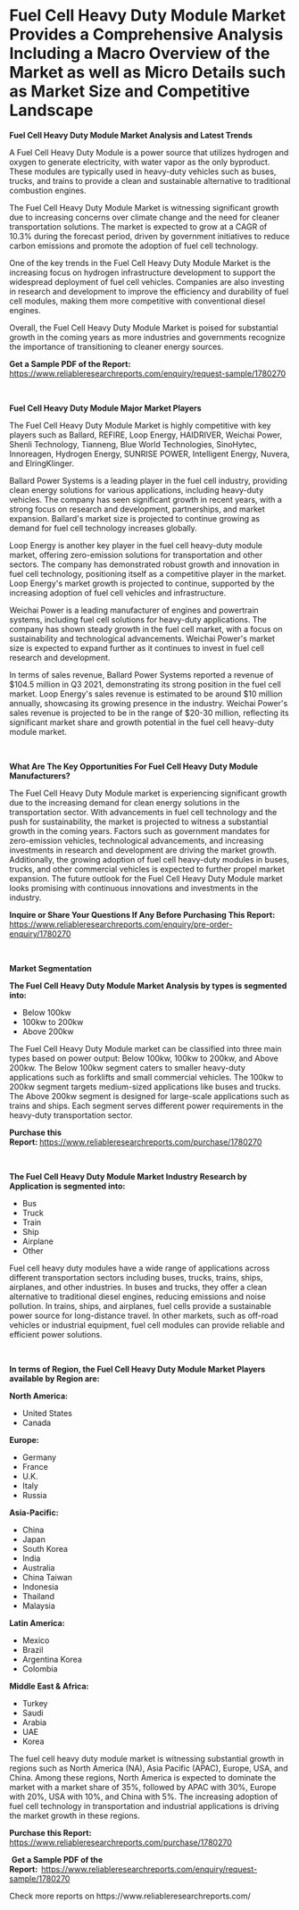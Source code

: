 <p><h1>Fuel Cell Heavy Duty Module Market Provides a Comprehensive Analysis Including a Macro Overview of the Market as well as Micro Details such as Market Size and Competitive Landscape</h1></p><p><strong>Fuel Cell Heavy Duty Module Market Analysis and Latest Trends</strong></p>
<p><p>A Fuel Cell Heavy Duty Module is a power source that utilizes hydrogen and oxygen to generate electricity, with water vapor as the only byproduct. These modules are typically used in heavy-duty vehicles such as buses, trucks, and trains to provide a clean and sustainable alternative to traditional combustion engines.</p><p>The Fuel Cell Heavy Duty Module Market is witnessing significant growth due to increasing concerns over climate change and the need for cleaner transportation solutions. The market is expected to grow at a CAGR of 10.3% during the forecast period, driven by government initiatives to reduce carbon emissions and promote the adoption of fuel cell technology.</p><p>One of the key trends in the Fuel Cell Heavy Duty Module Market is the increasing focus on hydrogen infrastructure development to support the widespread deployment of fuel cell vehicles. Companies are also investing in research and development to improve the efficiency and durability of fuel cell modules, making them more competitive with conventional diesel engines.</p><p>Overall, the Fuel Cell Heavy Duty Module Market is poised for substantial growth in the coming years as more industries and governments recognize the importance of transitioning to cleaner energy sources.</p></p>
<p><strong>Get a Sample PDF of the Report:&nbsp;</strong> <a href="https://www.reliableresearchreports.com/enquiry/request-sample/1780270">https://www.reliableresearchreports.com/enquiry/request-sample/1780270</a></p>
<p>&nbsp;</p>
<p><strong>Fuel Cell Heavy Duty Module Major Market Players</strong></p>
<p><p>The Fuel Cell Heavy Duty Module Market is highly competitive with key players such as Ballard, REFIRE, Loop Energy, HAIDRIVER, Weichai Power, Shenli Technology, Tianneng, Blue World Technologies, SinoHytec, Innoreagen, Hydrogen Energy, SUNRISE POWER, Intelligent Energy, Nuvera, and ElringKlinger.</p><p>Ballard Power Systems is a leading player in the fuel cell industry, providing clean energy solutions for various applications, including heavy-duty vehicles. The company has seen significant growth in recent years, with a strong focus on research and development, partnerships, and market expansion. Ballard's market size is projected to continue growing as demand for fuel cell technology increases globally.</p><p>Loop Energy is another key player in the fuel cell heavy-duty module market, offering zero-emission solutions for transportation and other sectors. The company has demonstrated robust growth and innovation in fuel cell technology, positioning itself as a competitive player in the market. Loop Energy's market growth is projected to continue, supported by the increasing adoption of fuel cell vehicles and infrastructure.</p><p>Weichai Power is a leading manufacturer of engines and powertrain systems, including fuel cell solutions for heavy-duty applications. The company has shown steady growth in the fuel cell market, with a focus on sustainability and technological advancements. Weichai Power's market size is expected to expand further as it continues to invest in fuel cell research and development.</p><p>In terms of sales revenue, Ballard Power Systems reported a revenue of $104.5 million in Q3 2021, demonstrating its strong position in the fuel cell market. Loop Energy's sales revenue is estimated to be around $10 million annually, showcasing its growing presence in the industry. Weichai Power's sales revenue is projected to be in the range of $20-30 million, reflecting its significant market share and growth potential in the fuel cell heavy-duty module market.</p></p>
<p>&nbsp;</p>
<p><strong>What Are The Key Opportunities For Fuel Cell Heavy Duty Module Manufacturers?</strong></p>
<p><p>The Fuel Cell Heavy Duty Module market is experiencing significant growth due to the increasing demand for clean energy solutions in the transportation sector. With advancements in fuel cell technology and the push for sustainability, the market is projected to witness a substantial growth in the coming years. Factors such as government mandates for zero-emission vehicles, technological advancements, and increasing investments in research and development are driving the market growth. Additionally, the growing adoption of fuel cell heavy-duty modules in buses, trucks, and other commercial vehicles is expected to further propel market expansion. The future outlook for the Fuel Cell Heavy Duty Module market looks promising with continuous innovations and investments in the industry.</p></p>
<p><strong>Inquire or Share Your Questions If Any Before Purchasing This Report:</strong> <a href="https://www.reliableresearchreports.com/enquiry/pre-order-enquiry/1780270">https://www.reliableresearchreports.com/enquiry/pre-order-enquiry/1780270</a></p>
<p>&nbsp;</p>
<p><strong>Market Segmentation</strong></p>
<p><strong>The Fuel Cell Heavy Duty Module Market Analysis by types is segmented into:</strong></p>
<p><ul><li>Below 100kw</li><li>100kw to 200kw</li><li>Above 200kw</li></ul></p>
<p><p>The Fuel Cell Heavy Duty Module market can be classified into three main types based on power output: Below 100kw, 100kw to 200kw, and Above 200kw. The Below 100kw segment caters to smaller heavy-duty applications such as forklifts and small commercial vehicles. The 100kw to 200kw segment targets medium-sized applications like buses and trucks. The Above 200kw segment is designed for large-scale applications such as trains and ships. Each segment serves different power requirements in the heavy-duty transportation sector.</p></p>
<p><strong>Purchase this Report:&nbsp;</strong><a href="https://www.reliableresearchreports.com/purchase/1780270">https://www.reliableresearchreports.com/purchase/1780270</a></p>
<p>&nbsp;</p>
<p><strong>The Fuel Cell Heavy Duty Module Market Industry Research by Application is segmented into:</strong></p>
<p><ul><li>Bus</li><li>Truck</li><li>Train</li><li>Ship</li><li>Airplane</li><li>Other</li></ul></p>
<p><p>Fuel cell heavy duty modules have a wide range of applications across different transportation sectors including buses, trucks, trains, ships, airplanes, and other industries. In buses and trucks, they offer a clean alternative to traditional diesel engines, reducing emissions and noise pollution. In trains, ships, and airplanes, fuel cells provide a sustainable power source for long-distance travel. In other markets, such as off-road vehicles or industrial equipment, fuel cell modules can provide reliable and efficient power solutions.</p></p>
<p>&nbsp;</p>
<p><strong>In terms of Region, the Fuel Cell Heavy Duty Module Market Players available by Region are:</strong></p>
<p>
    <p> <strong> North America: </strong>
        <ul>
            <li>United States</li>
            <li>Canada</li>
        </ul>
        </p> 
    <p> <strong> Europe: </strong>
        <ul>
            <li>Germany</li>
            <li>France</li>
            <li>U.K.</li>
            <li>Italy</li>
            <li>Russia</li>
        </ul>
        </p> 
    <p> <strong> Asia-Pacific: </strong>
        <ul>
            <li>China</li>
            <li>Japan</li>
            <li>South Korea</li>
            <li>India</li>
            <li>Australia</li>
            <li>China Taiwan</li>
            <li>Indonesia</li>
            <li>Thailand</li>
            <li>Malaysia</li>
        </ul>
        </p> 
    <p> <strong> Latin America: </strong>
        <ul>
            <li>Mexico</li>
            <li>Brazil</li>
            <li>Argentina Korea</li>
            <li>Colombia</li>
        </ul>
        </p> 
    <p> <strong> Middle East & Africa: </strong>
        <ul>
            <li>Turkey</li>
            <li>Saudi</li>
            <li>Arabia</li>
            <li>UAE</li>
            <li>Korea</li>
        </ul>
    </p>
    </p>
<p><p>The fuel cell heavy duty module market is witnessing substantial growth in regions such as North America (NA), Asia Pacific (APAC), Europe, USA, and China. Among these regions, North America is expected to dominate the market with a market share of 35%, followed by APAC with 30%, Europe with 20%, USA with 10%, and China with 5%. The increasing adoption of fuel cell technology in transportation and industrial applications is driving the market growth in these regions.</p></p>
<p><strong>Purchase this Report: </strong><a href="https://www.reliableresearchreports.com/purchase/1780270">https://www.reliableresearchreports.com/purchase/1780270</a></p>
<p>&nbsp;<strong>Get a Sample PDF of the Report:&nbsp;&nbsp;</strong><a href="https://www.reliableresearchreports.com/enquiry/request-sample/1780270">https://www.reliableresearchreports.com/enquiry/request-sample/1780270</a></p>
<p><strong></strong></p>
<p>Check more reports on https://www.reliableresearchreports.com/</p>